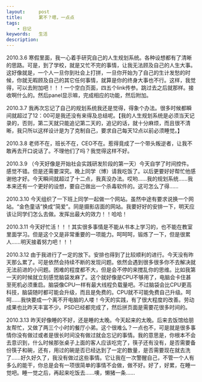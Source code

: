 ```yaml
---
layout: 	post
title: 		累不？嗯，一点点
tags: 
	- 日记
keywords: 	生活
description: 	
---
```

2010.3.6
寒假里面，我一心着手研究自己的人生规划系统。各种设想都有了清晰的思路。可是，到了学校，就是又忙不完的事情，让我无法顾及自己的人生大事。这好像就是，一个人一旦你到社会上打拼，一旦你开始为了自己的生计发愁的时候，你就无暇顾及自己的其它任何事情，就算是你的终身大事也不行。这样，我觉得，可以去附加吧！！！一个空白页面，四五个link传参。跳过去之后就那样。接收啊什么的。然后panel显示嘛，完成相应的功能，然后附加。

2010.3.7
我再次忘记了自己的规划系统我还是觉得，得象个办法。很多时候都瞬间就超过了12：00可是我还没有来得及总结呢。【我的人生规划系统是必须当天记录的，否则，第二天就只能追记第二天的，追记的话，就十分麻烦，而且很不清晰，我只所以这样设计是为了克制自己，要求自己每天12点以前必须睡觉。】

2010.3.8
老师不在，班长不在，CEO不在。惹得竟成了一个带头叛逆者，让我不敢再去开口说话了。不理他们了吗？我觉得这样不好。

2010.3.9
（今天好像是开始社会实践研发阶段的第一天）今天自学了时间控件。感觉不错。但是还需要深究。晚上同学（博）请我吃饭了。以后更要好好帮忙他感谢他才好。今天瞬间就超过了十二点，我真没办法。哎哟……我的规划系统……我本来还有一个更好的设想，要自己做出一个杀毒软件的。这可怎么了得……

2010.3.10
今天组织了一下班上同学一起做一个网站。虽然中途有要求说换一个网站。“金色童话”换成“简爱”。同是摄影店面的网站。我要好好的安排一下，明天应该让同学们怎么去做。发挥出最大的效力！！哈哈！

2010.3.11
今天好忙活！！！其实很多事情是不能从书本上学习的，也不能在教室里面学习。但是这个又是非常重要的一项能力。呵呵呵，锻炼了一下，但是很累人……明天接着努力吧！！！

2010.3.12
由于我进行了一定的放下。安排也得到了比较顺利的进行。今天没有昨天那么累了。可是依然会持续不断的发现问题。依然会遇到很多很多你不去解决就无法前进的小问题。困难的程度都不大，但是会不停的来搅乱你的思维。比如我第一天的时候就立刻感觉脑袋发麻了。这个就好像是CPU不够用了，电脑会卡住甚至死机必须重启。脑袋像CPU一样有最大线程负载量吧。不过脑袋会比CPU更高科技，脑袋随时都可能会升级，而且是免费的。CPU就不可能免费自己升级。呵呵……我快要成一个离不开电脑的人喽！今天的实践，有了很大程度的改善。劳动成果也比昨天丰富不少。PSD已经都完成了，然后拼页面是需要花很多时间的。

2010.3.13
昨天好像睡的不好，还是睡的太晚。今天起来的太晚。后来去饭馆给朋友帮忙，又做了两三个小时的餐厅小弟。这个很难么？一点也不，可是就是很多事情你没有做过或者是很长时间没有做过就会忘记的事情。我的意思是，你根本不会去意识到，什么时候那张桌子上面的客人应该吃完了，筷子还有没有，是否需要备份筷子和碗，还有，用过的碗是否已经达到了一定的数量，是否需要现在就去洗了……好久好久了，我没有做过这些事情。它让我在一次警醒自己，不管一个人有多么的能干，你总是会有一项很简单的事情不会做，做不好。好了，好累，在睡一觉吧。睡一觉之后，再起来吃饭去……噢，懒猪一条……